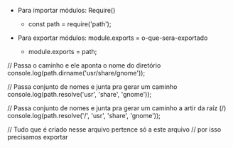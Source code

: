 * Para importar módulos: 
    Require()
    * const path = require('path');

* Para exportar módulos:
    module.exports = o-que-sera-exportado
    * module.exports = path;



// Passa o caminho e ele aponta o nome do diretório
console.log(path.dirname('usr/share/gnome'));

// Passa conjunto de nomes e junta pra gerar um caminho
console.log(path.resolve('usr', 'share', 'gnome'));

// Passa conjunto de nomes e junta pra gerar um caminho a artir da raíz (/)
console.log(path.resolve('/', 'usr', 'share', 'gnome'));

// Tudo que é criado nesse arquivo pertence só a este arquivo
// por isso precisamos exportar